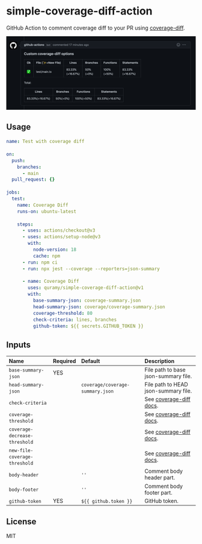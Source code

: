 # simple-coverage-diff-action

GitHub Action to comment coverage diff to your PR using [coverage-diff](https://www.npmjs.com/package/coverage-diff).

![](screencapt.png)

## Usage

```yaml
name: Test with coverage diff

on:
  push:
    branches:
      - main
  pull_request: {}

jobs:
  test:
    name: Coverage Diff
    runs-on: ubuntu-latest

    steps:
      - uses: actions/checkout@v3
      - uses: actions/setup-node@v3
        with:
          node-version: 18
          cache: npm
      - run: npm ci
      - run: npx jest --coverage --reporters=json-summary

      - name: Coverage Diff
        uses: quramy/simple-coverage-diff-action@v1
        with:
          base-summary-json: coverage-summary.json
          head-summary-json: coverage/coverage-summary.json
          coverage-threshold: 80
          check-criteria: lines, branches
          github-token: ${{ secrets.GITHUB_TOKEN }}
```

## Inputs

| Name                          | Required | Default                          | Description                                                                                         |
| :---------------------------- | :------- | :------------------------------- | :-------------------------------------------------------------------------------------------------- |
| `base-summary-json`           | YES      |                                  | File path to base json-summary file.                                                                |
| `head-summary-json`           |          | `coverage/coverage-summary.json` | File path to HEAD json-summary file.                                                                |
| `check-criteria`              |          |                                  | See [coverage-diff docs](https://flaviusone.github.io/coverage-diff/interfaces/ConfigOptions.html). |
| `coverage-threshold`          |          |                                  | See [coverage-diff docs](https://flaviusone.github.io/coverage-diff/interfaces/ConfigOptions.html). |
| `coverage-decrease-threshold` |          |                                  | See [coverage-diff docs](https://flaviusone.github.io/coverage-diff/interfaces/ConfigOptions.html). |
| `new-file-coverage-threshold` |          |                                  | See [coverage-diff docs](https://flaviusone.github.io/coverage-diff/interfaces/ConfigOptions.html). |
| `body-header`                 |          | `''`                             | Comment body header part.                                                                           |
| `body-footer`                 |          | `''`                             | Comment body footer part.                                                                           |
| `github-token`                | YES      | `${{ github.token }}`            | GitHub token.                                                                                       |

## License

MIT
